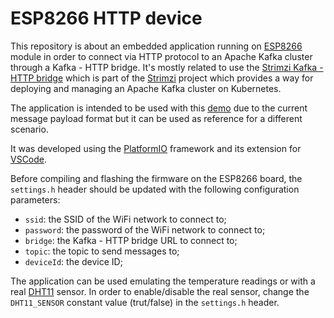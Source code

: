 # ESP8266 HTTP device

This repository is about an embedded application running on [ESP8266](https://www.espressif.com/en/products/hardware/esp8266ex/overview) module in order to connect via HTTP protocol to an Apache Kafka cluster through a Kafka - HTTP bridge.
It's mostly related to use the [Strimzi Kafka - HTTP bridge](https://github.com/strimzi/strimzi-kafka-bridge) which is part of the [Strimzi](https://strimzi.io/) project which provides a way for deploying and managing an Apache Kafka cluster on Kubernetes.

The application is intended to be used with this [demo](https://github.com/ppatierno/rhte-2019) due to the current message payload format but it can be used as reference for a different scenario.

It was developed using the [PlatformIO](https://platformio.org/) framework and its extension for [VSCode](https://code.visualstudio.com/).

Before compiling and flashing the firmware on the ESP8266 board, the `settings.h` header should be updated with the following configuration parameters:

* `ssid`: the SSID of the WiFi network to connect to;
* `password`: the password of the WiFi network to connect to;
* `bridge`: the Kafka - HTTP bridge URL to connect to;
* `topic`: the topic to send messages to;
* `deviceId`: the device ID;

The application can be used emulating the temperature readings or with a real [DHT11](https://learn.adafruit.com/dht) sensor.
In order to enable/disable the real sensor, change the `DHT11_SENSOR` constant value (trut/false) in the `settings.h` header.